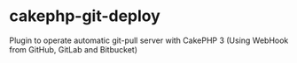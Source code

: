 # cakephp-git-deploy
Plugin to operate automatic git-pull server with CakePHP 3 (Using WebHook from GitHub, GitLab and Bitbucket)
